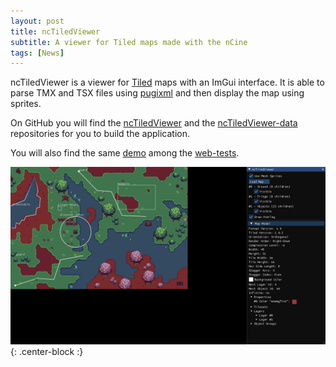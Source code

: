 ```yaml
---
layout: post
title: ncTiledViewer
subtitle: A viewer for Tiled maps made with the nCine
tags: [News]
---
```


ncTiledViewer is a viewer for [Tiled](https://www.mapeditor.org/) maps with an ImGui interface. It is able to parse TMX and TSX files using [pugixml](https://pugixml.org/) and then display the map using sprites.

On GitHub you will find the [ncTiledViewer](https://github.com/nCine/ncTiledViewer) and the [ncTiledViewer-data](https://github.com/nCine/ncTiledViewer-data) repositories for you to build the application.

You will also find the same [demo](/nctiledviewer) among the [web-tests](/web-tests).

![ncTiledViewer](/img/gallery/ncTiledViewer.png "ncTiledViewer"){: .center-block :}
